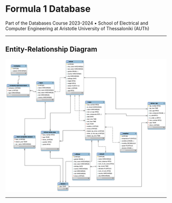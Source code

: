 # Formula 1 Database

Part of the Databases Course 2023-2024 ▪︎ School of Electrical and Computer Engineering at Aristotle University of Thessaloniki (AUTh)

---

## Entity-Relationship Diagram
<img title="a title" alt="Alt text" src="https://github.com/Kyparissis/Formula1DB/blob/main/media/EER-diagram.png">

---

